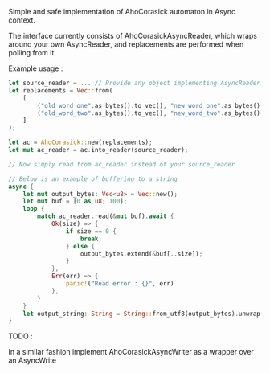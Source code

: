 Simple and safe implementation of AhoCorasick automaton in Async context.

The interface currently consists of AhoCorasickAsyncReader, which wraps around your own AsyncReader, and replacements are performed when polling from it.

Example usage :
```rust
let source_reader = ... // Provide any object implementing AsyncReader trait
let replacements = Vec::from(
    [
        ("old_word_one".as_bytes().to_vec(), "new_word_one".as_bytes().to_vec()),
        ("old_word_two".as_bytes().to_vec(), "new_word_two".as_bytes().to_vec()),
    ]
);

let ac = AhoCorasick::new(replacements);
let mut ac_reader = ac.into_reader(source_reader);

// Now simply read from ac_reader instead of your source_reader

// Below is an example of buffering to a string
async {
    let mut output_bytes: Vec<u8> = Vec::new();
    let mut buf = [0 as u8; 100];
    loop {
        match ac_reader.read(&mut buf).await {
            Ok(size) => {
                if size == 0 {
                    break;
                } else {
                    output_bytes.extend(&buf[..size]);
                }
            },
            Err(err) => {
                panic!("Read error : {}", err)
            },
        }
    }
    let output_string: String = String::from_utf8(output_bytes).unwrap();
}

```

TODO :

In a similar fashion implement AhoCorasickAsyncWriter as a wrapper over an AsyncWrite